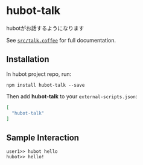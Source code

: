 # hubot-talk

hubotがお話するようになります

See [`src/talk.coffee`](src/talk.coffee) for full documentation.

## Installation

In hubot project repo, run:

`npm install hubot-talk --save`

Then add **hubot-talk** to your `external-scripts.json`:

```json
[
  "hubot-talk"
]
```

## Sample Interaction

```
user1>> hubot hello
hubot>> hello!
```

